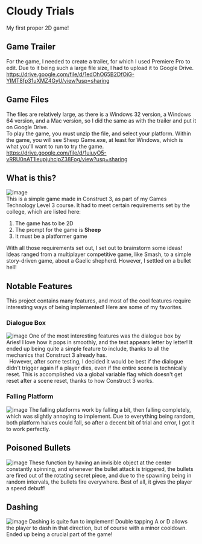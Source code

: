 # Cloudy Trials
My first proper 2D game!
## Game Trailer
For the game, I needed to create a trailer, for which I used Premiere Pro to edit. Due to it being such a large file size, I had to upload it to Google Drive.</br>
https://drive.google.com/file/d/1edOhO65B2DfOiG-YIMT8fp31uXMZ4GyU/view?usp=sharing

## Game Files
The files are relatively large, as there is a Windows 32 version, a Windows 64 version, and a Mac version, so I did the same as with the trailer and put it on Google Drive.</br>
To play the game, you must unzip the file, and select your platform. Within the game, you will see Sheep Game.exe, at least for Windows, which is what you'll want to run to try the game.</br>
https://drive.google.com/file/d/1uiuyO5-vRRU0nAT1leupjuhcipZ38Fog/view?usp=sharing
## What is this?
![image](https://github.com/DomThe-Dev/CloudyTrials/assets/122572944/c638dcd0-9d53-480c-a9e4-d219f20d4052)
</br>
This is a simple game made in Construct 3, as part of my Games Technology Level 3 course. It had to meet certain requirements set by the college, which are listed here:
1) The game has to be 2D
2) The prompt for the game is **Sheep**
3) It must be a platformer game </br>
</p>With all those requirements set out, I set out to brainstorm some ideas!</br>
Ideas ranged from a multiplayer competitive game, like Smash, to a simple story-driven game, about a Gaelic shepherd. However, I settled on a bullet hell!

## Notable Features
This project contains many features, and most of the cool features require interesting ways of being implemented! Here are some of my favorites.
### Dialogue Box
![image](https://github.com/DomThe-Dev/CloudyTrials/assets/122572944/d10a0cb2-3796-45db-aae6-1a67cc6f9b16)
One of the most interesting features was the dialogue box by Aries! I love how it pops in smoothly, and the text appears letter by letter! It ended up being quite a simple feature to include, thanks to all the mechanics that Construct 3 already has.</br>
&nbsp;&nbsp;However, after some testing, I decided it would be best if the dialogue didn't trigger again if a player dies, even if the entire scene is technically reset. This is accomplished via a global variable flag which doesn't get reset after a scene reset, thanks to how Construct 3 works.
### Falling Platform
![image](https://github.com/DomThe-Dev/CloudyTrials/assets/122572944/8022cc8a-ae4e-441f-ab2a-329389bdabf8)
The falling platforms work by falling a bit, then falling completely, which was slightly annoying to implement. Due to everything being random, both platform halves could fall, so after a decent bit of trial and error, I got it to work perfectly.
## Poisoned Bullets
![image](https://github.com/DomThe-Dev/CloudyTrials/assets/122572944/90585584-56e1-4f7a-93b3-1cbd0099b296)
These function by having an invisible object at the center constantly spinning, and whenever the bullet attack is triggered, the bullets are fired out of the rotating secret piece, and due to the spawning being in random intervals, the bullets fire everywhere. Best of all, it gives the player a speed debuff!
## Dashing
![image](https://github.com/DomThe-Dev/CloudyTrials/assets/122572944/8c6ce126-359b-456d-a7c7-8b92e67de4f3)
Dashing is quite fun to implement! Double tapping A or D allows the player to dash in that direction, but of course with a minor cooldown. Ended up being a crucial part of the game!
